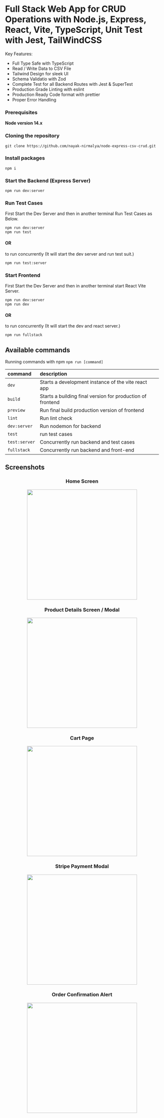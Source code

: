 # Full Stack Web App for CRUD Operations with Node.js, Express, React, Vite, TypeScript, Unit Test with Jest, TailWindCSS

Key Features:

- Full Type Safe with TypeScript
- Read / Write Data to CSV File
- Tailwind Design for sleek UI
- Schema Validatio with Zod
- Complete Test for all Backend Routes with Jest & SuperTest
- Production Grade Linting with eslint
- Production Ready Code format with prettier
- Proper Error Handling

### Prerequisites

**Node version 14.x**

### Cloning the repository

```shell
git clone https://github.com/nayak-nirmalya/node-express-csv-crud.git
```

### Install packages

```shell
npm i
```

### Start the Backend (Express Server)

```shell
npm run dev:server
```

### Run Test Cases

First Start the Dev Server and then in another terminal Run Test Cases as Below.

```shell
npm run dev:server
npm run test
```

#### OR

to run concurrently (It will start the dev server and run test suit.)

```shell
npm run test:server
```

### Start Frontend

First Start the Dev Server and then in another terminal start React Vite Server.

```shell
npm run dev:server
npm run dev
```

#### OR

to run concurrently (It will start the dev and react server.)

```shell
npm run fullstack
```

## Available commands

Running commands with npm `npm run [command]`

| command       | description                                                |
| :------------ | :--------------------------------------------------------- |
| `dev`         | Starts a development instance of the vite react app        |
| `build`       | Starts a building final version for production of frontend |
| `preview`     | Run final build production version of frontend             |
| `lint`        | Run lint check                                             |
| `dev:server`  | Run nodemon for backend                                    |
| `test`        | run test cases                                             |
| `test:server` | Concurrently run backend and test cases                    |
| `fullstack`   | Concurrently run backend and front-end                     |

## Screenshots

<div align='center'>

### Home Screen

<img src="https://github.com/nayak-nirmalya/NikeApp/assets/52202635/a8385c41-ed84-44e2-9969-b86503e9c256" width="360">

### Product Details Screen / Modal

<img src="https://github.com/nayak-nirmalya/NikeApp/assets/52202635/189d3c9e-1e9c-44b1-8a42-a27a1b2ab982" width="360">

### Cart Page

<img src="https://github.com/nayak-nirmalya/NikeApp/assets/52202635/5c26ce19-ac2f-4dd2-a7cd-047e1c8181f6" width="360">

### Stripe Payment Modal

<img src="https://github.com/nayak-nirmalya/NikeApp/assets/52202635/158e2ece-42a3-4ad1-aaec-8501823ebd2e" width="360">

### Order Confirmation Alert

<img src="https://github.com/nayak-nirmalya/NikeApp/assets/52202635/46c5529d-50e9-4470-a9d5-85df9c0c3ba7" width="360">

</div>
